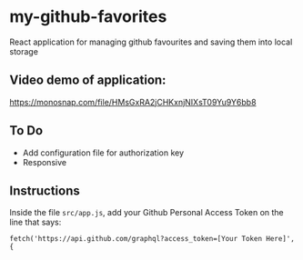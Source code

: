 # my-github-favorites
React application for managing github favourites and saving them into local storage

## Video demo of application:
https://monosnap.com/file/HMsGxRA2jCHKxnjNIXsT09Yu9Y6bb8

## To Do

* Add configuration file for authorization key
* Responsive

## Instructions

Inside the file `src/app.js`, add your Github Personal Access Token on the line that says:

```
fetch('https://api.github.com/graphql?access_token=[Your Token Here]', {
```
